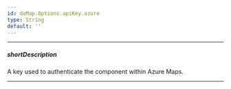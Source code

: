 ```yaml
---
id: dxMap.Options.apiKey.azure
type: String
default: ''
---
```

---
##### shortDescription
A key used to authenticate the component within Azure Maps.

---
<!-- Description goes here -->